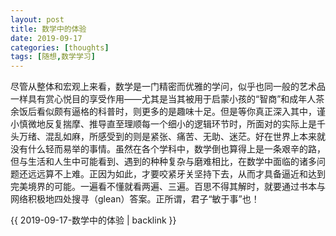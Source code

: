 ```yaml
---
layout: post
title: 数学中的体验
date: 2019-09-17
categories: [thoughts]
tags: [随想,数学学习]
---
```


尽管从整体和宏观上来看，数学是一门精密而优雅的学问，似乎也同一般的艺术品一样具有赏心悦目的享受作用——尤其是当其被用于启蒙小孩的“智商”和成年人茶余饭后看似颇有逼格的科普时，则更多的是趣味十足。但是等你真正深入其中，谨小慎微地反复揣摩、推导直至理顺每一个细小的逻辑环节时，所面对的实际上是千头万绪、混乱如麻，所感受到的则是紧张、痛苦、无助、迷茫。好在世界上本来就没有什么轻而易举的事情。虽然在各个学科中，数学倒也算得上是一条艰辛的路，但与生活和人生中可能看到、遇到的种种复杂与磨难相比，在数学中面临的诸多问题还远远算不上难。正因为如此，才要咬紧牙关坚持下去，从而才具备逼近和达到完美境界的可能。一遍看不懂就看两遍、三遍。百思不得其解时，就要通过书本与网络积极地四处搜寻（glean）答案。正所谓，君子“敏于事”也！

{{ 2019-09-17-数学中的体验 | backlink }}

